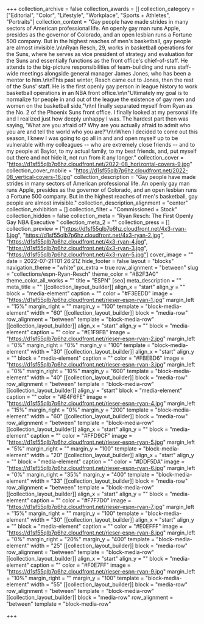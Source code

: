 +++
collection_archive = false
collection_awards = []
collection_category = ["Editorial", "Color", "Lifestyle", "Workplace", "Sports + Athletes", "Portraits"]
collection_content = "Gay people have made strides in many sectors of American professional life. An openly gay man runs Apple, presides as the governor of Colorado, and an open lesbian runs a Fortune 500 company. But in the highest reaches of men's basketball, gay people are almost invisible.\n\nRyan Resch, 29, works in basketball operations for the Suns, where he serves as vice president of strategy and evaluation for the Suns and essentially functions as the front office's chief-of-staff. He attends to the big-picture responsibilities of team-building and runs staff-wide meetings alongside general manager James Jones, who has been a mentor to him.\n\nThis past winter, Resch came out to Jones, then the rest of the Suns' staff. He is the first openly gay person in league history to work basketball operations in an NBA front office.\n\n\"Ultimately my goal is to normalize for people in and out of the league the existence of gay men and women on the basketball side,\"\n\nI finally separated myself from Ryan as the No. 2 of the Phoenix Suns front office. I finally looked at my personal life and I realized just how deeply unhappy I was. The hardest part then was saying, 'What are you afraid of? Why are you actually afraid to admit who you are and tell the world who you are?'\n\nWhen I decided to come out this season, I knew I was going to go all in and and open myself up to be vulnerable with my colleagues -- who are extremely close friends -- and to my people at Baylor, to my actual family, to my best friends, and, put myself out there and not hide it, not run from it any longer."
collection_cover = "https://d1sf55qlb7p6hz.cloudfront.net/2022-08_horizontal-covers-9.jpg"
collection_cover_mobile = "https://d1sf55qlb7p6hz.cloudfront.net/2022-08_vertical-covers-16.jpg"
collection_description = "Gay people have made strides in many sectors of American professional life. An openly gay man runs Apple, presides as the governor of Colorado, and an open lesbian runs a Fortune 500 company. But in the highest reaches of men's basketball, gay people are almost invisible."
collection_description_alignment = "center"
collection_exhibition = []
collection_filter = "Commissioned + Stock"
collection_hidden = false
collection_meta = "Ryan Resch: The First Openly Gay NBA Executive "
collection_meta_2 = ""
collection_press = []
collection_preview = ["https://d1sf55qlb7p6hz.cloudfront.net/4x3-ryan-1.jpg", "https://d1sf55qlb7p6hz.cloudfront.net/4x3-ryan-2.jpg", "https://d1sf55qlb7p6hz.cloudfront.net/4x3-ryan-4.jpg", "https://d1sf55qlb7p6hz.cloudfront.net/4x3-ryan-3.jpg", "https://d1sf55qlb7p6hz.cloudfront.net/4x3-ryan-5.jpg"]
cover_image = ""
date = 2022-07-21T01:26:21Z
hide_footer = false
layout = "blocks"
navigation_theme = "white"
px_extra = true
row_alignment = "between"
slug = "collections/espn-Ryan-Resch"
theme_color = "#B2F3A0"
theme_color_all_works = ""
title = "ESPN"
[seo]
meta_description = ""
meta_title = ""
[[collection_layout_builder]]
align_x = "start"
align_y = ""
block = "media-element"
caption = ""
color = "#F3EEDD"
image = "https://d1sf55qlb7p6hz.cloudfront.net/rieser-espn-ryan-1.jpg"
margin_left = "15%"
margin_right = ""
margin_y = "100"
template = "block-media-element"
width = "60"
[[collection_layout_builder]]
block = "media-row"
row_alignment = "between"
template = "block-media-row"
[[collection_layout_builder]]
align_x = "start"
align_y = ""
block = "media-element"
caption = ""
color = "#E1F9FB"
image = "https://d1sf55qlb7p6hz.cloudfront.net/rieser-espn-ryan-2.jpg"
margin_left = "0%"
margin_right = "0%"
margin_y = "100"
template = "block-media-element"
width = "30"
[[collection_layout_builder]]
align_x = "start"
align_y = ""
block = "media-element"
caption = ""
color = "#FBEBD6"
image = "https://d1sf55qlb7p6hz.cloudfront.net/rieser-espn-ryan-3.jpg"
margin_left = "0%"
margin_right = "10%"
margin_y = "600"
template = "block-media-element"
width = "40"
[[collection_layout_builder]]
block = "media-row"
row_alignment = "between"
template = "block-media-row"
[[collection_layout_builder]]
align_y = "start"
block = "media-element"
caption = ""
color = "#E4F6FE"
image = "https://d1sf55qlb7p6hz.cloudfront.net/rieser-espn-ryan-4.jpg"
margin_left = "15%"
margin_right = "0%"
margin_y = "200"
template = "block-media-element"
width = "60"
[[collection_layout_builder]]
block = "media-row"
row_alignment = "between"
template = "block-media-row"
[[collection_layout_builder]]
align_x = "start"
align_y = ""
block = "media-element"
caption = ""
color = "#FFD9CF"
image = "https://d1sf55qlb7p6hz.cloudfront.net/rieser-espn-ryan-5.jpg"
margin_left = "5%"
margin_right = ""
margin_y = "100"
template = "block-media-element"
width = "20"
[[collection_layout_builder]]
align_x = "start"
align_y = ""
block = "media-element"
caption = ""
color = "#DDF5DA"
image = "https://d1sf55qlb7p6hz.cloudfront.net/rieser-espn-ryan-6.jpg"
margin_left = "0%"
margin_right = "35%"
margin_y = "400"
template = "block-media-element"
width = "33"
[[collection_layout_builder]]
block = "media-row"
row_alignment = "between"
template = "block-media-row"
[[collection_layout_builder]]
align_x = "start"
align_y = ""
block = "media-element"
caption = ""
color = "#F7F7D0"
image = "https://d1sf55qlb7p6hz.cloudfront.net/rieser-espn-ryan-7.jpg"
margin_left = "15%"
margin_right = ""
margin_y = "100"
template = "block-media-element"
width = "30"
[[collection_layout_builder]]
align_x = "start"
align_y = ""
block = "media-element"
caption = ""
color = "#E0EFFF"
image = "https://d1sf55qlb7p6hz.cloudfront.net/rieser-espn-ryan-8.jpg"
margin_left = "0%"
margin_right = "20%"
margin_y = "400"
template = "block-media-element"
width = "25"
[[collection_layout_builder]]
block = "media-row"
row_alignment = "between"
template = "block-media-row"
[[collection_layout_builder]]
align_x = "start"
align_y = ""
block = "media-element"
caption = ""
color = "#F0E7FF"
image = "https://d1sf55qlb7p6hz.cloudfront.net/rieser-espn-ryan-9.jpg"
margin_left = "10%"
margin_right = ""
margin_y = "100"
template = "block-media-element"
width = "55"
[[collection_layout_builder]]
block = "media-row"
row_alignment = "between"
template = "block-media-row"
[[collection_layout_builder]]
block = "media-row"
row_alignment = "between"
template = "block-media-row"

+++
